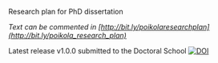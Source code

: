 Research plan for PhD dissertation

*Text can be commented in [http://bit.ly/poikolaresearchplan](http://bit.ly/poikola_research_plan)*

Latest release v1.0.0 submitted to the Doctoral School
[![DOI](https://zenodo.org/badge/985/apoikola/connected-city.svg)](http://dx.doi.org/10.5281/zenodo.17357)

